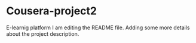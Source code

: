 # Cousera-project2
E-learnig platform
I am editing the README file. Adding some more details about the project description.

